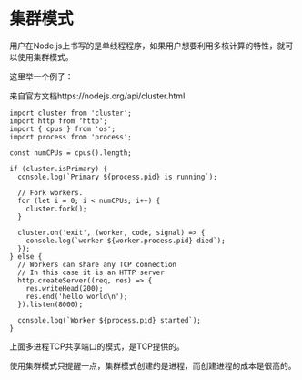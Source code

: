 # 集群模式



用户在Node.js上书写的是单线程程序，如果用户想要利用多核计算的特性，就可以使用集群模式。



这里举一个例子： 

来自官方文档https://nodejs.org/api/cluster.html

```tsx
import cluster from 'cluster';
import http from 'http';
import { cpus } from 'os';
import process from 'process';

const numCPUs = cpus().length;

if (cluster.isPrimary) {
  console.log(`Primary ${process.pid} is running`);

  // Fork workers.
  for (let i = 0; i < numCPUs; i++) {
    cluster.fork();
  }

  cluster.on('exit', (worker, code, signal) => {
    console.log(`worker ${worker.process.pid} died`);
  });
} else {
  // Workers can share any TCP connection
  // In this case it is an HTTP server
  http.createServer((req, res) => {
    res.writeHead(200);
    res.end('hello world\n');
  }).listen(8000);

  console.log(`Worker ${process.pid} started`);
}
```

上面多进程TCP共享端口的模式，是TCP提供的。 

使用集群模式只提醒一点，集群模式创建的是进程，而创建进程的成本是很高的。

